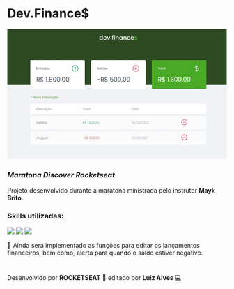 # Dev.Finance$

<img alt="DevFinances" title="DevFinances" src="https://raw.githubusercontent.com/Luiz091/DevFinances/main/assets/dev_finances.JPG"/>

### _Maratona Discover Rocketseat_ 

Projeto desenvolvido durante a maratona ministrada pelo instrutor **Mayk Brito**.

### Skills utilizadas:

<p>
  <a href='#'>
      <img src="https://skillicons.dev/icons?i=html"/>
  </a>
  <a href='#'>
      <img src="https://skillicons.dev/icons?i=css"/>
  </a>
  <a href='#'>
      <img src="https://skillicons.dev/icons?i=js"/>
  </a>
</p>

:rocket: Ainda será implementado as funções para editar os lançamentos financeiros, bem como, alerta para quando o saldo estiver negativo.
#

Desenvolvido por  **ROCKETSEAT**  :purple_heart: editado por **Luiz Alves**  :computer:
